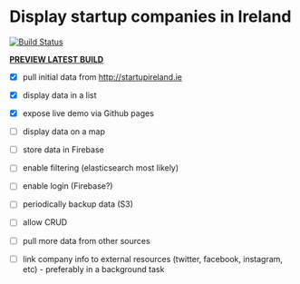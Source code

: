 # Display startup companies in Ireland

[![Build Status](https://travis-ci.org/ivarprudnikov/irish-startups.svg?branch=master)](https://travis-ci.org/ivarprudnikov/irish-startups)

**[PREVIEW LATEST BUILD](http://ivarprudnikov.github.io/irish-startups)**

- [x] pull initial data from http://startupireland.ie
- [x] display data in a list
- [x] expose live demo via Github pages
- [ ] display data on a map
- [ ] store data in Firebase
- [ ] enable filtering (elasticsearch most likely)
- [ ] enable login (Firebase?)
- [ ] periodically backup data (S3)
- [ ] allow CRUD
- [ ] pull more data from other sources
- [ ] link company info to external resources (twitter, facebook, instagram, etc) - preferably in a background task


